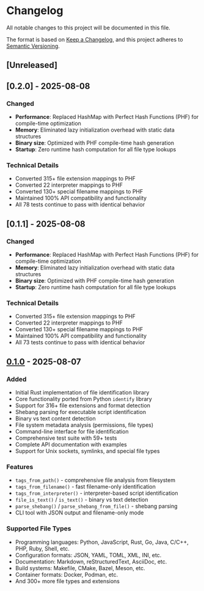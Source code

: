 # Changelog

All notable changes to this project will be documented in this file.

The format is based on [Keep a Changelog](https://keepachangelog.com/en/1.0.0/),
and this project adheres to [Semantic Versioning](https://semver.org/spec/v2.0.0.html).

## [Unreleased]

## [0.2.0] - 2025-08-08

### Changed
- **Performance**: Replaced HashMap with Perfect Hash Functions (PHF) for compile-time optimization
- **Memory**: Eliminated lazy initialization overhead with static data structures  
- **Binary size**: Optimized with PHF compile-time hash generation
- **Startup**: Zero runtime hash computation for all file type lookups

### Technical Details
- Converted 315+ file extension mappings to PHF
- Converted 22 interpreter mappings to PHF  
- Converted 130+ special filename mappings to PHF
- Maintained 100% API compatibility and functionality
- All 78 tests continue to pass with identical behavior

## [0.1.1] - 2025-08-08

### Changed
- **Performance**: Replaced HashMap with Perfect Hash Functions (PHF) for compile-time optimization
- **Memory**: Eliminated lazy initialization overhead with static data structures  
- **Binary size**: Optimized with PHF compile-time hash generation
- **Startup**: Zero runtime hash computation for all file type lookups

### Technical Details
- Converted 315+ file extension mappings to PHF
- Converted 22 interpreter mappings to PHF  
- Converted 130+ special filename mappings to PHF
- Maintained 100% API compatibility and functionality
- All 73 tests continue to pass with identical behavior

## [0.1.0] - 2025-08-07

### Added
- Initial Rust implementation of file identification library
- Core functionality ported from Python `identify` library
- Support for 316+ file extensions and format detection
- Shebang parsing for executable script identification
- Binary vs text content detection
- File system metadata analysis (permissions, file types)
- Command-line interface for file identification
- Comprehensive test suite with 59+ tests
- Complete API documentation with examples
- Support for Unix sockets, symlinks, and special file types

### Features
- `tags_from_path()` - comprehensive file analysis from filesystem
- `tags_from_filename()` - fast filename-only identification
- `tags_from_interpreter()` - interpreter-based script identification
- `file_is_text()` / `is_text()` - binary vs text detection
- `parse_shebang()` / `parse_shebang_from_file()` - shebang parsing
- CLI tool with JSON output and filename-only mode

### Supported File Types
- Programming languages: Python, JavaScript, Rust, Go, Java, C/C++, PHP, Ruby, Shell, etc.
- Configuration formats: JSON, YAML, TOML, XML, INI, etc.
- Documentation: Markdown, reStructuredText, AsciiDoc, etc.
- Build systems: Makefile, CMake, Bazel, Meson, etc.
- Container formats: Docker, Podman, etc.
- And 300+ more file types and extensions

[0.1.0]: https://github.com/pre-commit/identify/releases/tag/v0.1.0